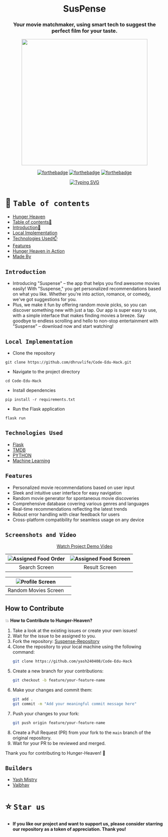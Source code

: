 <div align="center"> 

# SusPense


 ### Your movie matchmaker, using smart tech to suggest the perfect film for your taste.




<p align="center">
<img  width="400" height="400" src="https://github.com/vaibhavx42/Code-Edu-Hack/assets/110530263/f6b8181f-daa3-43df-9469-1c4edd5a65c0">
</p>

  
[![forthebadge](https://forthebadge.com/images/badges/built-by-developers.svg)](https://github.com/yash240408/HackHound) 
[![forthebadge](https://forthebadge.com/images/badges/built-with-love.svg)](https://www.python.org/) 
[![forthebadge](https://forthebadge.com/images/badges/powered-by-coffee.svg)](https://github.com/yash240408/HackHound)
  
  
 [![Typing SVG](https://readme-typing-svg.demolab.com?font=QUARTZO+&pause=1000&color=F72288&width=435&lines=Build+for+CodeEDU+Spring+Hacks+2024)](https://git.io/typing-svg)
 
 
</div>


# 🧭 `Table of contents`

- [Hunger Heaven](#Suspense)
- [Table of contents🧭 ](#Table-of-contents)
- [Introduction🚀](#Introduction)
- [Local Implementation](#Local-Implementation)
- [Technologies Used📫](#Technologies-Used)
- [Features](#Features)
- [Hunger Heaven in Action](#Screenshots-and-Video)
- [Made By](#Builders)





## `Introduction`
<!--- <div align="center">
<img  width="100" height="120" align="center" src="https://user-images.githubusercontent.com/110530263/225117486-588eb822-df15-44c5-aa77-d6a955fa9002.png">
 </div> --->
 
- Introducing "Suspense" – the app that helps you find awesome movies easily! With "Suspense," you get personalized recommendations based on what you like. Whether you're into action, romance, or comedy, we've got suggestions for you. 
- Plus, we make it fun by offering random movie picks, so you can discover something new with just a tap. Our app is super easy to use, with a simple interface that makes finding movies a breeze. Say goodbye to endless scrolling and hello to non-stop entertainment with "Suspense" – download now and start watching!




## `Local Implementation`
- Clone the repository

```
git clone https://github.com/dhruvlife/Code-Edu-Hack.git
```

- Navigate to the project directory
```
cd Code-Edu-Hack
```
- Install dependencies
```
pip install -r requirements.txt
```

- Run the Flask application
```
flask run
```


## `Technologies Used`
- [Flask](https://flask.palletsprojects.com/en/3.0.x/)
- [TMDB](https://www.themoviedb.org/)
- [PYTHON](https://docs.python.org/3/)
- [Machine Learning](https://ml-cheatsheet.readthedocs.io/en/latest/)


## `Features`
- Personalized movie recommendations based on user input
- Sleek and intuitive user interface for easy navigation
- Random movie generator for spontaneous movie discoveries
- Comprehensive database covering various genres and languages
- Real-time recommendations reflecting the latest trends
- Robust error handling with clear feedback for users
- Cross-platform compatibility for seamless usage on any device

## `Screenshots and Video` 

<div align=center">
  <p align="center"><a href="https://youtu.be/g_NNAozp-W8">Watch Project Demo Video</a></p>
</div>








| ![Assigned Food Order](https://github.com/vaibhavx42/Code-Edu-Hack/assets/110530263/a56fcd16-2ef5-4042-a42d-6174545f933f) | ![Assigned Food Screen](https://github.com/vaibhavx42/Code-Edu-Hack/assets/110530263/be1163e6-2809-4781-ba14-939aa8176297) |
|:---:|:---:|
|Search Screen | Result Screen |


| ![Profile Screen](https://github.com/vaibhavx42/Code-Edu-Hack/assets/110530263/de1b7024-9490-49d5-9288-ad40764e637e) | |
|:---:|:---:|
| Random Movies Screen | |

## How to Contribute
💥 **How to Contribute to Hunger-Heaven?**

1. Take a look at the existing issues or create your own issues!
2. Wait for the issue to be assigned to you.
3. Fork the repository: [Suspense-Repository](https://github.com/yash240408/Code-Edu-Hack)
4. Clone the repository to your local machine using the following command:
    ```bash
    git clone https://github.com/yash240408/Code-Edu-Hack
    ```
5. Create a new branch for your contributions:
    ```bash
    git checkout -b feature/your-feature-name
    ```
6. Make your changes and commit them:
    ```bash
    git add .
    git commit -m "Add your meaningful commit message here"
    ```
7. Push your changes to your fork:
    ```bash
    git push origin feature/your-feature-name
    ```
8. Create a Pull Request (PR) from your fork to the `main` branch of the original repository.
9. Wait for your PR to be reviewed and merged.

Thank you for contributing to Hunger-Heaven! 🌟

## `Builders`

* [Yash Mistry](https://github.com/yash240408)
* [Vaibhav](https://github.com/vaibhavx42)



# ⭐️ `Star us`
- **If you like our project and want to support us, please consider starring our repository as a token of appreciation. Thank you!**
